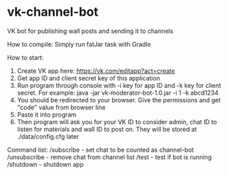 # vk-channel-bot
VK bot for publishing wall posts and sending it to channels

How to compile:
Simply run fatJar task with Gradle

How to start:
1. Create VK app here: https://vk.com/editapp?act=create
2. Get app ID and client secret key of this application
3. Run program through console with -i key for app ID and -k key for client secret. For example:
	java -jar vk-moderator-bot-1.0.jar -i 1 -k abcd1234
4. You should be redirected to your browser. Give the permissions and get "code" value from browser line
5. Paste it into program
6. Then program will ask you for your VK ID to consider admin, chat ID to listen for materials and wall ID to post on. They will be stored at ./data/config.cfg later

Command list:
/subscribe - set chat to be counted as channel-bot
/unsubscribe - remove chat from channel list
/test - test if bot is running
/shutdown - shutdown app